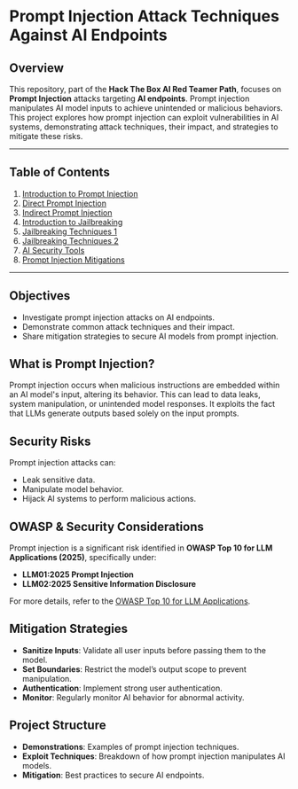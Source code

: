 # Prompt Injection Attack Techniques Against AI Endpoints

## Overview

This repository, part of the **Hack The Box AI Red Teamer Path**, focuses on **Prompt Injection** attacks targeting **AI endpoints**. Prompt injection manipulates AI model inputs to achieve unintended or malicious behaviors. This project explores how prompt injection can exploit vulnerabilities in AI systems, demonstrating attack techniques, their impact, and strategies to mitigate these risks.

---

## Table of Contents

1. [Introduction to Prompt Injection](intro.md)
2. [Direct Prompt Injection](directinjection.md)
3. [Indirect Prompt Injection](indirectinjection.md)
4. [Introduction to Jailbreaking](jailbreaking.md)
5. [Jailbreaking Techniques 1](jailbreak.md)
6. [Jailbreaking Techniques 2](jailbreak2.md)
7. [AI Security Tools](security.md)
8. [Prompt Injection Mitigations](mitigations.md)

---

## Objectives

- Investigate prompt injection attacks on AI endpoints.
- Demonstrate common attack techniques and their impact.
- Share mitigation strategies to secure AI models from prompt injection.

## What is Prompt Injection?

Prompt injection occurs when malicious instructions are embedded within an AI model's input, altering its behavior. This can lead to data leaks, system manipulation, or unintended model responses. It exploits the fact that LLMs generate outputs based solely on the input prompts.

## Security Risks

Prompt injection attacks can:
- Leak sensitive data.
- Manipulate model behavior.
- Hijack AI systems to perform malicious actions.

## OWASP & Security Considerations

Prompt injection is a significant risk identified in **OWASP Top 10 for LLM Applications (2025)**, specifically under:
- **LLM01:2025 Prompt Injection**
- **LLM02:2025 Sensitive Information Disclosure**

For more details, refer to the [OWASP Top 10 for LLM Applications](https://genai.owasp.org/resource/owasp-top-10-for-llm-applications-2025/).

## Mitigation Strategies

- **Sanitize Inputs**: Validate all user inputs before passing them to the model.
- **Set Boundaries**: Restrict the model’s output scope to prevent manipulation.
- **Authentication**: Implement strong user authentication.
- **Monitor**: Regularly monitor AI behavior for abnormal activity.

## Project Structure

- **Demonstrations**: Examples of prompt injection techniques.
- **Exploit Techniques**: Breakdown of how prompt injection manipulates AI models.
- **Mitigation**: Best practices to secure AI endpoints.
